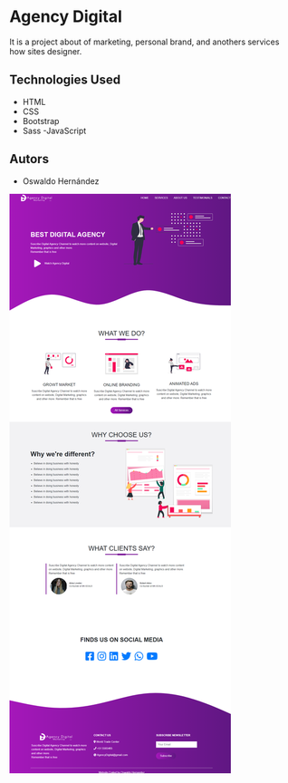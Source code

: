 # Agency Digital

It is a project about of marketing, personal brand, and anothers services how sites designer.


## Technologies Used
- HTML
- CSS
- Bootstrap
- Sass
-JavaScript

## Autors
- Oswaldo Hernández



![screenshot of gh pr status](https://github.com/V0100LNET/Digital-Agency/blob/master/img/Agency-Digital-UI.png)



